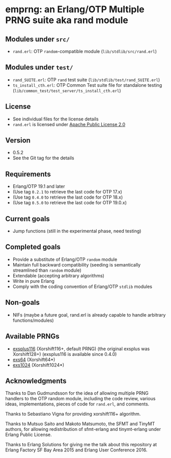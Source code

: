 # emprng: an Erlang/OTP Multiple PRNG suite aka rand module

## Modules under `src/`

* `rand.erl`: OTP `random`-compatible module (`lib/stdlib/src/rand.erl`)

## Modules under `test/`

* `rand_SUITE.erl`: OTP `rand` test suite (`lib/stdlib/test/rand_SUITE.erl`)
* `ts_install_cth.erl`: OTP Common Test suite file for standalone testing (`lib/common_test/test_server/ts_install_cth.erl`)

## License

* See individual files for the license details
* `rand.erl` is licensed under [Apache Public License 2.0](https://www.apache.org/licenses/LICENSE-2.0)

## Version

* 0.5.2
* See the Git tag for the details

## Requirements

* Erlang/OTP 19.1 and later
* (Use tag `0.2.1` to retrieve the last code for OTP 17.x)
* (Use tag `0.4.0` to retrieve the last code for OTP 18.x)
* (Use tag `0.5.0` to retrieve the last code for OTP 19.0.x)

## Current goals

* Jump functions (still in the experimental phase, need testing)

## Completed goals

* Provide a substitute of Erlang/OTP `random` module
* Maintain full backward compatibility (seeding is semantically streamlined than `random` module)
* Extendable (accepting arbitrary algorithms)
* Write in pure Erlang
* Comply with the coding convention of Erlang/OTP `stdlib` modules

## Non-goals

* NIFs (maybe a future goal, rand.erl is already capable to handle arbitrary functions/modules)

## Available PRNGs

* [exsplus116](https://github.com/jj1bdx/exsplus116/) (Xorshift116+, default PRNG) (the original exsplus was Xorshift128+) (exsplus116 is available since 0.4.0)
* [exs64](https://github.com/jj1bdx/exs64/) (Xorshift64\*)
* [exs1024](https://github.com/jj1bdx/exs1024/) (Xorshift1024\*)

## Acknowledgments

Thanks to Dan Gudmundsson for the idea of allowing multiple PRNG handlers to
the OTP random module, including the code review, various ideas,
implementations, pieces of code for `rand.erl`, and comments.

Thanks to Sebastiano Vigna for providing xorshift116+ algorithm.

Thanks to Mutsuo Saito and Makoto Matsumoto, the SFMT and TinyMT authors, for
allowing redistribution of sfmt-erlang and tinymt-erlang under
Erlang Public License.

Thanks to Erlang Solutions for giving me the talk about this repository at Erlang Factory SF Bay Area 2015 and Erlang User Conference 2016.
